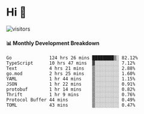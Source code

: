 # Hi 👋
 
![visitors](https://visitor-badge.glitch.me/badge?page_id=sorcererxw.sorcererx)

#### 📊 Monthly Development Breakdown

<!--START_SECTION:waka-->
```text
Go              124 hrs 26 mins ████████▒░ 82.12%
TypeScript      10 hrs 47 mins  ▓░░░░░░░░░ 7.12%
Text            4 hrs 21 mins   ▒░░░░░░░░░ 2.88%
go.mod          2 hrs 25 mins   ▒░░░░░░░░░ 1.60%
YAML            1 hr 44 mins    ▒░░░░░░░░░ 1.15%
JSON            1 hr 22 mins    ▒░░░░░░░░░ 0.91%
protobuf        1 hr 14 mins    ▒░░░░░░░░░ 0.82%
Thrift          1 hr 9 mins     ▒░░░░░░░░░ 0.76%
Protocol Buffer 44 mins         ▒░░░░░░░░░ 0.49%
TOML            43 mins         ▒░░░░░░░░░ 0.47%
```
<!--END_SECTION:waka-->
